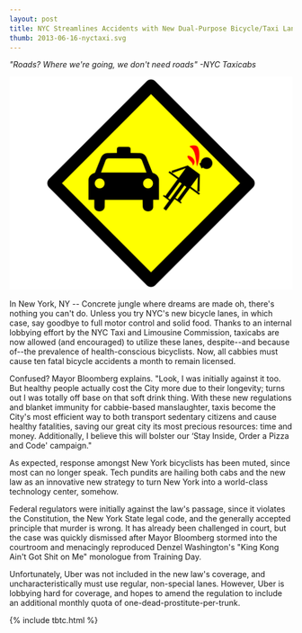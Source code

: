 ```yaml
---
layout: post
title: NYC Streamlines Accidents with New Dual-Purpose Bicycle/Taxi Lanes
thumb: 2013-06-16-nyctaxi.svg
---
```


*"Roads? Where we're going, we don't need roads" -NYC Taxicabs*

![NYC Taxis Baby](/assets/2013-06-16-nyctaxi.svg)

In New York, NY -- Concrete jungle where dreams are made oh, there's nothing you can't do. Unless you try NYC's new bicycle lanes, in which case, say goodbye to full motor control and solid food. Thanks to an internal lobbying effort by the NYC Taxi and Limousine Commission, taxicabs are now allowed (and encouraged) to utilize these lanes, despite--and because of--the prevalence of health-conscious bicyclists. Now, all cabbies must cause ten fatal bicycle accidents a month to remain licensed.

Confused? Mayor Bloomberg explains. "Look, I was initially against it too. But healthy people actually cost the City more due to their longevity; turns out I was totally off base on that soft drink thing. With these new regulations and blanket immunity for cabbie-based manslaughter, taxis become the City's most efficient way to both transport sedentary citizens and cause healthy fatalities, saving our great city its most precious resources: time and money. Additionally, I believe this will bolster our ‘Stay Inside, Order a Pizza and Code' campaign."

As expected, response amongst New York bicyclists has been muted, since most can no longer speak. Tech pundits are hailing both cabs and the new law as an innovative new strategy to turn New York into a world-class technology center, somehow.

Federal regulators were initially against the law's passage, since it violates the Constitution, the New York State legal code, and the generally accepted principle that murder is wrong. It has already been challenged in court, but the case was quickly dismissed after Mayor Bloomberg stormed into the courtroom and menacingly reproduced Denzel Washington's "King Kong Ain't Got Shit on Me" monologue from Training Day.

Unfortunately, Uber was not included in the new law's coverage, and uncharacteristically must use regular, non-special lanes. However, Uber is lobbying hard for coverage, and hopes to amend the regulation to include an additional monthly quota of one-dead-prostitute-per-trunk.

{% include tbtc.html %}
